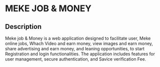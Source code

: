 # MEKE JOB & MONEY 

## Description
Meke job & Money is a web application designed to facilitate user, Meke online jobs, Whach Video and earn money, view images and earn money, share advertising and earn money, and leaning opportunities, to start Registration and login functionalities. The application includes features for user management, secure authentication, and Savice verification Fee.
